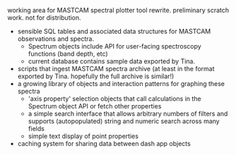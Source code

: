 working area for MASTCAM spectral plotter tool rewrite. preliminary scratch work. not for distribution.

* sensible SQL tables and associated data structures for MASTCAM observations and spectra.
	* Spectrum objects include API for user-facing spectroscopy functions (band depth, etc)
	* current database contains sample data exported by Tina.
* scripts that ingest MASTCAM spectra archive (at least in the format exported by Tina. hopefully the full archive is similar!)
* a growing library of objects and interaction patterns for graphing these spectra
	* 'axis property' selection objects that call calculations in the Spectrum object API or fetch other properties
	* a simple search interface that allows arbitrary numbers of filters and supports (autopopulated) string and numeric search across many fields
	* simple text display of point properties
* caching system for sharing data between dash app objects

